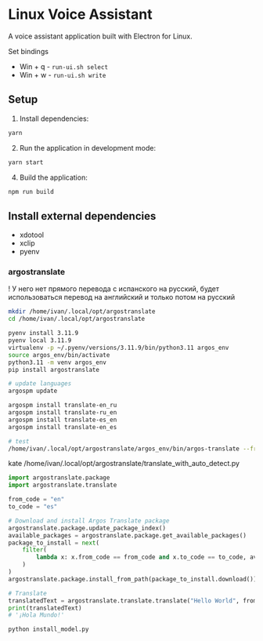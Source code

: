 # Linux Voice Assistant

A voice assistant application built with Electron for Linux.

Set bindings

- Win + q - `run-ui.sh select`
- Win + w - `run-ui.sh write`

## Setup

1. Install dependencies:
```bash
yarn
```

2. Run the application in development mode:
```bash
yarn start
```

4. Build the application:
```bash
npm run build
```

## Install external dependencies

- xdotool
- xclip
- pyenv

### argostranslate

! У него нет прямого перевода с испанского на русский, будет использоваться перевод на английский и только потом на русский

```bash
mkdir /home/ivan/.local/opt/argostranslate
cd /home/ivan/.local/opt/argostranslate

pyenv install 3.11.9
pyenv local 3.11.9
virtualenv -p ~/.pyenv/versions/3.11.9/bin/python3.11 argos_env
source argos_env/bin/activate
python3.11 -m venv argos_env
pip install argostranslate

# update languages
argospm update

argospm install translate-en_ru
argospm install translate-ru_en
argospm install translate-es_en
argospm install translate-en_es

# test
/home/ivan/.local/opt/argostranslate/argos_env/bin/argos-translate --from en --to ru "<TEXT>"

```

kate /home/ivan/.local/opt/argostranslate/translate_with_auto_detect.py

```python
import argostranslate.package
import argostranslate.translate

from_code = "en"
to_code = "es"

# Download and install Argos Translate package
argostranslate.package.update_package_index()
available_packages = argostranslate.package.get_available_packages()
package_to_install = next(
    filter(
        lambda x: x.from_code == from_code and x.to_code == to_code, available_packages
    )
)
argostranslate.package.install_from_path(package_to_install.download())

# Translate
translatedText = argostranslate.translate.translate("Hello World", from_code, to_code)
print(translatedText)
# '¡Hola Mundo!'
```

```bash
python install_model.py
```